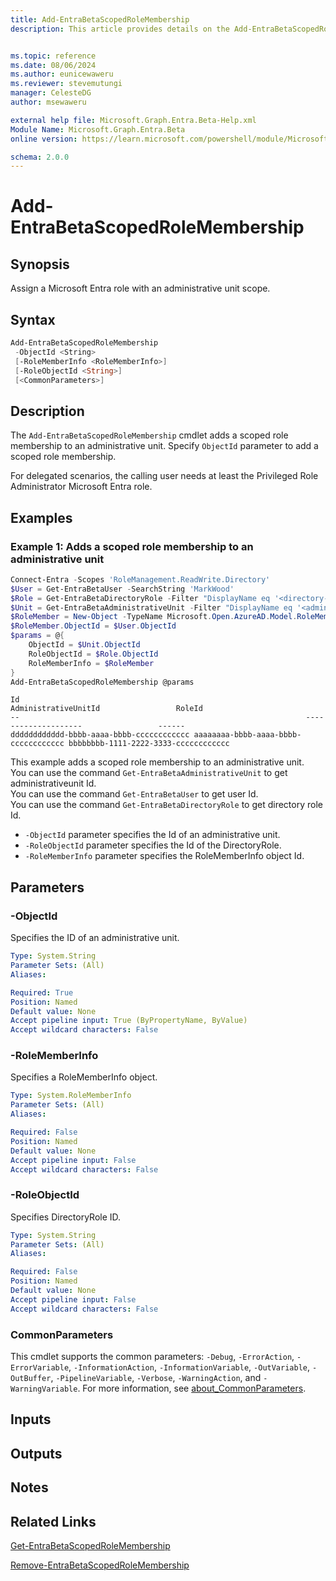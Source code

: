 ```yaml
---
title: Add-EntraBetaScopedRoleMembership
description: This article provides details on the Add-EntraBetaScopedRoleMembership command.


ms.topic: reference
ms.date: 08/06/2024
ms.author: eunicewaweru
ms.reviewer: stevemutungi
manager: CelesteDG
author: msewaweru

external help file: Microsoft.Graph.Entra.Beta-Help.xml
Module Name: Microsoft.Graph.Entra.Beta
online version: https://learn.microsoft.com/powershell/module/Microsoft.Graph.Entra.Beta/Add-EntraBetaScopedRoleMembership

schema: 2.0.0
---
```


# Add-EntraBetaScopedRoleMembership

## Synopsis

Assign a Microsoft Entra role with an administrative unit scope.

## Syntax

```powershell
Add-EntraBetaScopedRoleMembership 
 -ObjectId <String> 
 [-RoleMemberInfo <RoleMemberInfo>]
 [-RoleObjectId <String>] 
 [<CommonParameters>]
```

## Description

The `Add-EntraBetaScopedRoleMembership` cmdlet adds a scoped role membership to an administrative unit. Specify `ObjectId` parameter to add a scoped role membership.

For delegated scenarios, the calling user needs at least the Privileged Role Administrator Microsoft Entra role.

## Examples

### Example 1: Adds a scoped role membership to an administrative unit

```powershell
Connect-Entra -Scopes 'RoleManagement.ReadWrite.Directory'
$User = Get-EntraBetaUser -SearchString 'MarkWood'
$Role = Get-EntraBetaDirectoryRole -Filter "DisplayName eq '<directory-role-display-name>'" 
$Unit = Get-EntraBetaAdministrativeUnit -Filter "DisplayName eq '<administrativeunit-display-name>'"
$RoleMember = New-Object -TypeName Microsoft.Open.AzureAD.Model.RoleMemberInfo
$RoleMember.ObjectId = $User.ObjectId
$params = @{
    ObjectId = $Unit.ObjectId
    RoleObjectId = $Role.ObjectId
    RoleMemberInfo = $RoleMember
}
Add-EntraBetaScopedRoleMembership @params
```

```Output
Id                                                                AdministrativeUnitId                 RoleId
--                                                                --------------------                 ------
dddddddddddd-bbbb-aaaa-bbbb-cccccccccccc aaaaaaaa-bbbb-aaaa-bbbb-cccccccccccc bbbbbbbb-1111-2222-3333-cccccccccccc
```

This example adds a scoped role membership to an administrative unit.  
You can use the command `Get-EntraBetaAdministrativeUnit` to get administrativeunit Id.  
You can use the command `Get-EntraBetaUser` to get user Id.  
You can use the command `Get-EntraBetaDirectoryRole` to get directory role Id.  

- `-ObjectId` parameter specifies the Id of an administrative unit.
- `-RoleObjectId` parameter specifies the Id of the DirectoryRole.
- `-RoleMemberInfo` parameter specifies the RoleMemberInfo object Id.

## Parameters

### -ObjectId

Specifies the ID of an administrative unit.

```yaml
Type: System.String
Parameter Sets: (All)
Aliases:

Required: True
Position: Named
Default value: None
Accept pipeline input: True (ByPropertyName, ByValue)
Accept wildcard characters: False
```

### -RoleMemberInfo

Specifies a RoleMemberInfo object.

```yaml
Type: System.RoleMemberInfo
Parameter Sets: (All)
Aliases:

Required: False
Position: Named
Default value: None
Accept pipeline input: False
Accept wildcard characters: False
```

### -RoleObjectId

Specifies DirectoryRole ID.

```yaml
Type: System.String
Parameter Sets: (All)
Aliases:

Required: False
Position: Named
Default value: None
Accept pipeline input: False
Accept wildcard characters: False
```

### CommonParameters

This cmdlet supports the common parameters: `-Debug`, `-ErrorAction`, `-ErrorVariable`, `-InformationAction`, `-InformationVariable`, `-OutVariable`, `-OutBuffer`, `-PipelineVariable`, `-Verbose`, `-WarningAction`, and `-WarningVariable`. For more information, see [about_CommonParameters](https://go.microsoft.com/fwlink/?LinkID=113216).

## Inputs

## Outputs

## Notes

## Related Links

[Get-EntraBetaScopedRoleMembership](Get-EntraBetaScopedRoleMembership.md)

[Remove-EntraBetaScopedRoleMembership](Remove-EntraBetaScopedRoleMembership.md)
